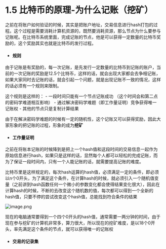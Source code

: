 # 1.5 比特币的原理-为什么记账（挖矿）

之前在将账户如何验证的时候，其实是把账户地址，交易信息进行hash打包的过程。这个过程是需要消耗计算机资源的，既然要消耗资源，那么节点为什么要参与记账呢。在比特币系统里面，完成记账的节点，他是可以获得一定数量的比特币奖励的，这个奖励其实也就是比特币的发行过程。

* #### 规则

由于记账是有奖励的，每一次记账，是先发行一定数量的比特币到记账的账户，当前的一次记账的奖励是12.5个比特币，这样的话，就会出现大家都会去争相记账，如果大家同时去记账的话，就会引起一个问题，就是出现记账不一致的情况，这样的话必须有一个规则来限制。

这个规则是这样的：
    - 一段时间只能有一个节点记账成功 （这个时间会和第二点的密码学难道相互影响）
    - 通过解决密码学难题（即工作量证明）竞争获得唯一记账权
    - 其他的节点只是复制计算结果

由于在解决密码学难题的时候有一定的随机性，这个记账又可以获得奖励，因此大家形象的把记账的过程，形象的成为**挖矿**

* #### 工作量证明

之前在将账本记账的时候降到是把上一个hash值和这段时间的交易信息一起作为原始信息进行hash，如果只是这样的话，显然每个人都可以轻松的完成记账，而为了保证一段时间内，只有一个人能记账的话，就需要提高记账的难度。

比特币里是这样规定的，每次hash运算的hash值，必须满足一定的条件，即必须以n个0开头，为了满足这个条件，在计算hash的时候，就必须引入一个随机值变量（之前讲到hash函数任何一个微小的参数变化都会使得结果变化很大），因此在计算hash的时候，不断的去改变这个随机数的值，每次都可以得到一个全新的hash值，只要不停的尝试改变这个hash值，总能找到符合条件的结果

![image.png](https://upload-images.jianshu.io/upload_images/7220971-ea1b6419d005a64e.png?imageMogr2/auto-orient/strip%7CimageView2/2/w/1240)

现在的电脑通常要得到一个四个0开头的hash值，通常需要一两分钟的时间，由于现在参与挖矿的计算机非常多，算力很大，所以现在的挖矿难度，是以18个0开头，率先满足这个条件的节点，就可以获得唯一的记账权

* #### 交易的记录集

